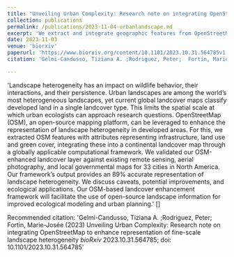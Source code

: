 ```yaml
---
title: "Unveiling Urban Complexity: Research note on integrating OpenStreetMap to enhance representation of fine-scale landscape heterogeneity"
collection: publications
permalink: /publications/2023-11-04-urbanlandscape.md
excerpt: 'We extract and integrate geographic features from OpenStreetMaps into a global landcover map to increase the representation of fine-scale landscape heterogeneity within urban areas.'
date: 2023-11-03
venue: 'biorxiv'
paperurl: 'https://www.biorxiv.org/content/10.1101/2023.10.31.564785v1'
citation: 'Gelmi-Candusso, Tiziana A. ;Rodriguez, Peter;  Fortin, Marie-Josée (2023) Unveiling Urban Complexity: Research note on integrating OpenStreetMap to enhance representation of fine-scale landscape heterogeneity <i> bioRxiv </i>'

---
```

'Landscape heterogeneity has an impact on wildlife behavior, their interactions, and their persistence. Urban landscapes are among the world’s most heterogeneous landscapes, yet current global landcover maps classify developed land in a single landcover type. This limits the spatial scale at which urban ecologists can approach research questions. OpenStreetMap (OSM), an open-source mapping platform, can be leveraged to enhance the representation of landscape heterogeneity in developed areas. For this, we extracted OSM features with attributes representing infrastructure, land use and green cover, integrating these into a continental landcover map through a globally applicable computational framework. We validated our OSM-enhanced landcover layer against existing remote sensing, aerial photography, and local governmental maps for 33 cities in North America. Our framework’s output provides an 89% accurate representation of landscape heterogeneity. We discuss caveats, potential improvements, and ecological applications. Our OSM-based landcover enhancement framework will facilitate the use of open-source landscape information for improved ecological modeling and urban planning.'
[]

Recommended citation: 'Gelmi-Candusso, Tiziana A. ;Rodriguez, Peter;  Fortin, Marie-Josée (2023) Unveiling Urban Complexity: Research note on integrating OpenStreetMap to enhance representation of fine-scale landscape heterogeneity 
 <i> bioRxiv </i> 2023.10.31.564785; doi: 10.1101/2023.10.31.564785'
